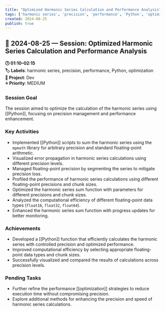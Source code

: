 ```yaml
---
title: "Optimized Harmonic Series Calculation and Performance Analysis"
tags: ['harmonic series', 'precision', 'performance', 'Python', 'optimization']
created: 2024-08-25
publish: true
---
```


## 📅 2024-08-25 — Session: Optimized Harmonic Series Calculation and Performance Analysis

**🕒 01:10–02:15**  
**🏷️ Labels**: harmonic series, precision, performance, Python, optimization  
**📂 Project**: Dev  
**⭐ Priority**: MEDIUM  


### Session Goal
The session aimed to optimize the calculation of the harmonic series using [[Python]], focusing on precision management and performance enhancement.

### Key Activities
- Implemented [[Python]] scripts to sum the harmonic series using the `mpmath` library for arbitrary precision and standard floating-point arithmetic.
- Visualized error propagation in harmonic series calculations using different precision levels.
- Managed floating-point precision by segmenting the series to mitigate precision loss.
- Profiled the performance of harmonic series calculations using different floating-point precisions and chunk sizes.
- Optimized the harmonic series sum function with parameters for different precisions and chunk sizes.
- Analyzed the computational efficiency of different floating-point data types (`float16`, `float32`, `float64`).
- Enhanced the harmonic series sum function with progress updates for better monitoring.

### Achievements
- Developed a [[Python]] function that efficiently calculates the harmonic series with controlled precision and optimized performance.
- Improved computational efficiency by selecting appropriate floating-point data types and chunk sizes.
- Successfully visualized and compared the results of calculations across precision levels.

### Pending Tasks
- Further refine the performance [[optimization]] strategies to reduce execution time without compromising precision.
- Explore additional methods for enhancing the precision and speed of harmonic series calculations.
